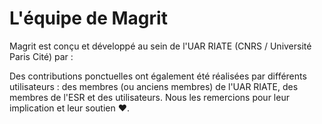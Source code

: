<script setup>
import { VPTeamMembers } from 'vitepress/theme';

const linkSvg = '<svg fill="currentColor" stroke-width="0" xmlns="http://www.w3.org/2000/svg" viewBox="0 0 1024 1024" height="1em" width="1em" style="overflow: visible; color: currentcolor;"><path d="M574 665.4a8.03 8.03 0 0 0-11.3 0L446.5 781.6c-53.8 53.8-144.6 59.5-204 0-59.5-59.5-53.8-150.2 0-204l116.2-116.2c3.1-3.1 3.1-8.2 0-11.3l-39.8-39.8a8.03 8.03 0 0 0-11.3 0L191.4 526.5c-84.6 84.6-84.6 221.5 0 306s221.5 84.6 306 0l116.2-116.2c3.1-3.1 3.1-8.2 0-11.3L574 665.4zm258.6-474c-84.6-84.6-221.5-84.6-306 0L410.3 307.6a8.03 8.03 0 0 0 0 11.3l39.7 39.7c3.1 3.1 8.2 3.1 11.3 0l116.2-116.2c53.8-53.8 144.6-59.5 204 0 59.5 59.5 53.8 150.2 0 204L665.3 562.6a8.03 8.03 0 0 0 0 11.3l39.8 39.8c3.1 3.1 8.2 3.1 11.3 0l116.2-116.2c84.5-84.6 84.5-221.5 0-306.1zM610.1 372.3a8.03 8.03 0 0 0-11.3 0L372.3 598.7a8.03 8.03 0 0 0 0 11.3l39.6 39.6c3.1 3.1 8.2 3.1 11.3 0l226.4-226.4c3.1-3.1 3.1-8.2 0-11.3l-39.5-39.6z"></path></svg>';
const orcidSvg = '<svg fill="currentColor" stroke-width="0" xmlns="http://www.w3.org/2000/svg" viewBox="0 0 24 24" height="1em" width="1em" style="overflow: visible; color: currentcolor;"><path d="M12 0C5.372 0 0 5.372 0 12s5.372 12 12 12 12-5.372 12-12S18.628 0 12 0zM7.369 4.378c.525 0 .947.431.947.947s-.422.947-.947.947a.95.95 0 0 1-.947-.947c0-.525.422-.947.947-.947zm-.722 3.038h1.444v10.041H6.647V7.416zm3.562 0h3.9c3.712 0 5.344 2.653 5.344 5.025 0 2.578-2.016 5.025-5.325 5.025h-3.919V7.416zm1.444 1.303v7.444h2.297c3.272 0 4.022-2.484 4.022-3.722 0-2.016-1.284-3.722-4.097-3.722h-2.222z"></path></svg>';

const authors = [
  {
    avatar: 'https://avatars.githubusercontent.com/u/12172162?v=4',
    name: 'Matthieu Viry',
    title: 'Software engineer',
    org: 'CNRS',
    desc: 'Co-créateur & développeur',
    links: [
      { icon: 'github', link: 'https://github.com/mthh' },
      { icon: 'mastodon', link: 'https://fosstodon.org/@mthv' },
      { icon: { svg: orcidSvg }, link: 'https://orcid.org/0000-0002-0693-8556' },
      { icon: { svg: linkSvg }, link: 'https://mthh.github.io/' }
    ],
  },
  {
    avatar: 'https://avatars.githubusercontent.com/u/3041254?v=4',
    name: 'Timothée Giraud',
    title: 'GIS Engineer',
    org: 'CNRS',
    desc: 'Co-créateur',
    links: [
      { icon: 'github', link: 'https://github.com/rcarto' },
      { icon: 'mastodon', link: 'https://fosstodon.org/@rcarto' },
      { icon: { svg: orcidSvg }, link: 'https://orcid.org/0000-0002-1932-3323' },
      { icon: { svg: linkSvg }, link: 'https://rcarto.github.io/' }
    ],
  },
];

const contributors = [
  {
    avatar: 'https://avatars.githubusercontent.com/u/17565776?v=4',
    name: 'Ronan Ysebaert',
    title: 'GIS Engineer',
    org: 'Univ. Paris Cité',
    desc: 'Contributeur (jeux de données d\'exemple)',
    links: [
      { icon: 'github', link: 'https://github.com/rysebaert' },
      { icon: { svg: orcidSvg }, link: 'https://orcid.org/0000-0002-7344-5911' }
    ],
  },
];
</script>

# L'équipe de Magrit

Magrit est conçu et développé au sein de l'UAR RIATE (CNRS / Université Paris Cité) par :

<VPTeamMembers size="small" :members="authors" />

<VPTeamMembers size="small" :members="contributors" />

Des contributions ponctuelles ont également été réalisées par différents utilisateurs :
des membres (ou anciens membres) de l'UAR RIATE, des membres de l'ESR et des utilisateurs.
Nous les remercions pour leur implication et leur soutien :heart:.